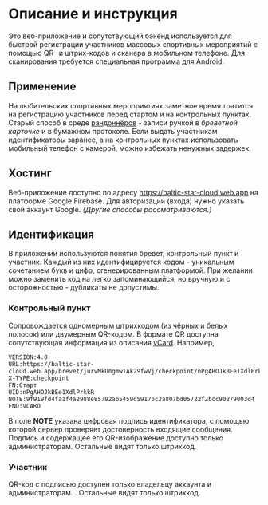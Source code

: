# Описание и инструкция
Это веб-приложение и сопутствующий бэкенд используется для быстрой регистрации участников массовых спортивных мероприятий с помощью QR- и штрих-кодов и сканера в мобильном телефоне. Для сканирования требуется специальная программа для Android.

## Применение
На любительских спортивных мероприятиях заметное время тратится на регистрацию участников перед стартом и на контрольных пунктах. Старый способ в среде [рандоннёров](https://ru.wikipedia.org/wiki/Рандоннёр) - записи ручкой в _бреветной карточке_ и в бумажном протоколе. Если выдать участникам идентификаторы заранее, а на контрольных пунктах использовать мобильный телефон с камерой, можно избежать ненужных задержек.

## Хостинг
Веб-приложение доступно по адресу https://baltic-star-cloud.web.app на платформе Google Firebase. Для авторизации (входа) нужно указать свой аккаунт Google. _(Другие способы рассматриваются.)_

## Идентификация
В приложении используются понятия бревет, контрольный пункт и участник. Каждый из них идентифицируется кодом - уникальным сочетанием букв и цифр, сгенерированным платформой. При желании можно заменить код на легко запоминающийся, но вручную и с осторожностью - дубликаты не допустимы.

### Контрольный пункт
Сопровождается одномерным штрихкодом (из чёрных и белых полосок) или двумерным QR-кодом. В формате QR доступна сопутствующая информация из описания [vCard](https://ru.wikipedia.org/wiki/VCard). Например,

    VERSION:4.0
    URL:https://baltic-star-cloud.web.app/brevet/jurvMkU0gmw1Ak29fwVj/checkpoint/nPgAHOJkBEe1XdlPrkkR
    X-TYPE:checkpoint
    FN:Старт
    UID:nPgAHOJkBEe1XdlPrkkR
    NOTE:9f919fd4fa1f4a2988e85792ab5459d5917bc2a807bd05722f2bcc90279003d4
    END:VCARD

В поле **NOTE** указана цифровая подпись идентификатора, с помощью которой сервер проверяет достоверность входящие сообщения. Подпись и содержащее его QR-изображение доступно только администраторам. Остальные видят только штрихкод.

### Участник
QR-код с подписью доступен только владельцу аккаунта и администраторам. . Остальные видят только штрихкод.
